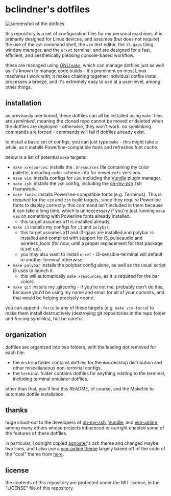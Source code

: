 # bclindner's dotfiles

![screenshot of the dotfiles](https://i.imgur.com/xotGUf7.png)

this repository is a set of configuration files for my personal machines. it is primarily designed for Linux devices, and assumes (but does not require) the use of the `zsh` command shell, the `vim` text editor, the `i3-gaps` tiling window manager, and the `urxvt` terminal, and are designed for a fast, efficient, and aesthetically pleasing console-based workflow.

these are managed using [GNU `make`](https://www.gnu.org/software/make/), which can manage dotfiles just as well as it's known to manage code builds - it's prominent on most Linux machines I work with, it makes chaining together individual dotfile install processes a breeze, and it's extremely easy to use at a user-level, among other things.

## installation

as previously mentioned, these dotfiles can all be installed using `make`. files are *symlinked*, meaning the cloned repo cannot be moved or deleted when the dotfiles are deployed - otherwise, they won't work. no symlinking commands are forced - commands will fail if dotfiles already exist.

to install a basic set of configs, you can just type `make` - this might take a while, as it installs Powerline-compatible fonts and refreshes font cache.

below is a list of potential `make` targets:

* `make xresources`: installs the `.Xresources` file containing my color pallette, including color scheme info for newer `rofi` versions.
* `make vim`: installs configs for `vim`, including the [Vundle](https://github.com/VundleVim/Vundle.vim) plugin manager.
* `make zsh`: installs the `zsh` config, including the [oh-my-zsh](https://github.com/robbyrussell/oh-my-zsh) zsh framework.
* `make fonts`: installs Powerline-compatible fonts (e.g. Terminus). This is *required* for the `vim` and  `zsh` build targets, since they require Powerline fonts to display correctly. this command isn't included in them because it can take a long time, which is unneccessary if you're just running `make vim` on something with Powerline fonts already installed.
  * this target assumes x11 is installed already.
* `make i3` installs my configs for `i3` and `polybar`.
  * this target assumes x11 and i3-gaps are installed and polybar is installed and compiled with support for i3, pulseaudio and wireless\_tools (for now, until a proper replacement for that package is set up).
  * you may also want to install `urxvt` - i3-sensible-terminal will default to another terminal otherwise
* `make polybar` installs the polybar config alone, as well as the usual script i3 uses to launch it.
  * this will automatically `make xresources`, as it is required for the bar colors.
* `make git` installs my .gitconfig - if you're not me, probably don't do this, because you'd be using my name and email for all of your commits, and that would be helping precisely noone.

you can append `-force` to any of these targets (e.g. `make vim-force`) to make them install destructively (destroying git repositories in the repo folder and forcing symlinks), but be careful.

## organization

dotfiles are organized into two folders, with the leading dot removed for each file:
  * the `desktop` folder contains dotfiles for the `dwm` desktop distribution and other miscellaneous non-terminal configs.
  * the `terminal` folder contains dotfiles for anything relating to the terminal, including terminal emulator dotfiles.

other than that, you'll find this README, of course, and the Makefile to automate dotfile installation.

## thanks

huge shout-out to the developers of [oh-my-zsh](https://github.com/robbyrussell/oh-my-zsh), [Vundle](https://github.com/VundleVim/Vundle.vim), and [vim-airline](https://github.com/vim-airline/vim-airline), among many others whose projects influenced or outright enabled some of the features of these dotfiles.

in particular, I outright copied [agnoster](https://github.com/agnoster)'s zsh theme and changed maybe two lines, and I also use a [vim-airline theme](https://github.com/bclindner/vim-airline-bclindner) largely based off of the code of the "cool" theme from [here](https://github.com/vim-airline/vim-airline-themes).

## license

the contents of this repository are protected under the MIT license, in the "LICENSE" file of this repository.
